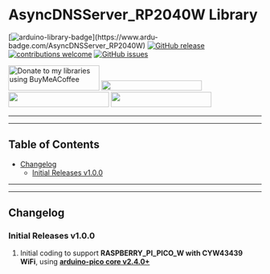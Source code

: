 # AsyncDNSServer_RP2040W Library

[![arduino-library-badge](https://www.ardu-badge.com/badge/AsyncDNSServer_RP2040W.svg?)](https://www.ardu-badge.com/AsyncDNSServer_RP2040W)
[![GitHub release](https://img.shields.io/github/release/khoih-prog/AsyncDNSServer_RP2040W.svg)](https://github.com/khoih-prog/AsyncDNSServer_RP2040W/releases)
[![contributions welcome](https://img.shields.io/badge/contributions-welcome-brightgreen.svg?style=flat)](#Contributing)
[![GitHub issues](https://img.shields.io/github/issues/khoih-prog/AsyncDNSServer_RP2040W.svg)](http://github.com/khoih-prog/AsyncDNSServer_RP2040W/issues)


<a href="https://www.buymeacoffee.com/khoihprog6" title="Donate to my libraries using BuyMeACoffee"><img src="https://cdn.buymeacoffee.com/buttons/v2/default-yellow.png" alt="Donate to my libraries using BuyMeACoffee" style="height: 50px !important;width: 181px !important;" ></a>
<a href="https://www.buymeacoffee.com/khoihprog6" title="Donate to my libraries using BuyMeACoffee"><img src="https://img.shields.io/badge/buy%20me%20a%20coffee-donate-orange.svg?logo=buy-me-a-coffee&logoColor=FFDD00" style="height: 20px !important;width: 200px !important;" ></a>
<a href="https://profile-counter.glitch.me/khoih-prog/count.svg" title="Total khoih-prog Visitor count"><img src="https://profile-counter.glitch.me/khoih-prog/count.svg" style="height: 30px;width: 200px;"></a>
<a href="https://profile-counter.glitch.me/khoih-prog-AsyncDNSServer_RP2040W/count.svg" title="AsyncDNSServer_RP2040W Visitor count"><img src="https://profile-counter.glitch.me/khoih-prog-AsyncDNSServer_RP2040W/count.svg" style="height: 30px;width: 200px;"></a>


---
---

## Table of Contents

* [Changelog](#changelog)
  * [Initial Releases v1.0.0](#Initial-Releases-v100)

---
---

## Changelog


### Initial Releases v1.0.0

1. Initial coding to support **RASPBERRY_PI_PICO_W with CYW43439 WiFi**, using [**arduino-pico core v2.4.0+**](https://github.com/earlephilhower/arduino-pico)
